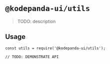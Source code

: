 # `@kodepanda-ui/utils`

> TODO: description

## Usage

```
const utils = require('@kodepanda-ui/utils');

// TODO: DEMONSTRATE API
```
